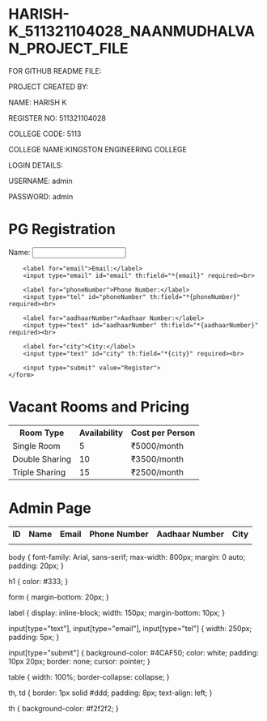 # HARISH-K_511321104028_NAANMUDHALVAN_PROJECT_FILE

FOR GITHUB README FILE:


PROJECT CREATED BY:

NAME: HARISH K

REGISTER NO: 511321104028

COLLEGE CODE: 5113

COLLEGE NAME:KINGSTON ENGINEERING COLLEGE

LOGIN DETAILS:

USERNAME: admin

PASSWORD: admin

<!DOCTYPE html>
<html xmlns:th="http://www.thymeleaf.org">
<head>
    <meta charset="UTF-8">
    <title>PG Registration</title>
    <link rel="stylesheet" th:href="@{/css/style.css}">
</head>
<body>
    <h1>PG Registration</h1>
    <form th:action="@{/register}" th:object="${user}" method="post">
        <label for="name">Name:</label>
        <input type="text" id="name" th:field="*{name}" required><br>

        <label for="email">Email:</label>
        <input type="email" id="email" th:field="*{email}" required><br>

        <label for="phoneNumber">Phone Number:</label>
        <input type="tel" id="phoneNumber" th:field="*{phoneNumber}" required><br>

        <label for="aadhaarNumber">Aadhaar Number:</label>
        <input type="text" id="aadhaarNumber" th:field="*{aadhaarNumber}" required><br>

        <label for="city">City:</label>
        <input type="text" id="city" th:field="*{city}" required><br>

        <input type="submit" value="Register">
    </form>
</body>
</html>


<!DOCTYPE html>
<html xmlns:th="http://www.thymeleaf.org">
<head>
    <meta charset="UTF-8">
    <title>Vacant Rooms</title>
    <link rel="stylesheet" th:href="@{/css/style.css}">
</head>
<body>
    <h1>Vacant Rooms and Pricing</h1>
    <table>
        <tr>
            <th>Room Type</th>
            <th>Availability</th>
            <th>Cost per Person</th>
        </tr>
        <tr>
            <td>Single Room</td>
            <td>5</td>
            <td>₹5000/month</td>
        </tr>
        <tr>
            <td>Double Sharing</td>
            <td>10</td>
            <td>₹3500/month</td>
        </tr>
        <tr>
            <td>Triple Sharing</td>
            <td>15</td>
            <td>₹2500/month</td>
        </tr>
    </table>
</body>
</html>



<!DOCTYPE html>
<html xmlns:th="http://www.thymeleaf.org">
<head>
    <meta charset="UTF-8">
    <title>Admin Page</title>
    <link rel="stylesheet" th:href="@{/css/style.css}">
</head>
<body>
    <h1>Admin Page</h1>
    <table>
        <tr>
            <th>ID</th>
            <th>Name</th>
            <th>Email</th>
            <th>Phone Number</th>
            <th>Aadhaar Number</th>
            <th>City</th>
        </tr>
        <tr th:each="user : ${users}">
            <td th:text="${user.id}"></td>
            <td th:text="${user.name}"></td>
            <td th:text="${user.email}"></td>
            <td th:text="${user.phoneNumber}"></td>
            <td th:text="${user.aadhaarNumber}"></td>
            <td th:text="${user.city}"></td>
        </tr>
    </table>
</body>
</html>




body {
    font-family: Arial, sans-serif;
    max-width: 800px;
    margin: 0 auto;
    padding: 20px;
}

h1 {
    color: #333;
}

form {
    margin-bottom: 20px;
}

label {
    display: inline-block;
    width: 150px;
    margin-bottom: 10px;
}

input[type="text"],
input[type="email"],
input[type="tel"] {
    width: 250px;
    padding: 5px;
}

input[type="submit"] {
    background-color: #4CAF50;
    color: white;
    padding: 10px 20px;
    border: none;
    cursor: pointer;
}

table {
    width: 100%;
    border-collapse: collapse;
}

th, td {
    border: 1px solid #ddd;
    padding: 8px;
    text-align: left;
}

th {
    background-color: #f2f2f2;
}
